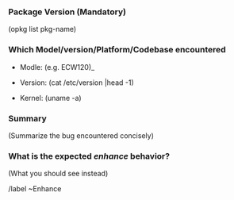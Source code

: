 ### Package Version (Mandatory)

(opkg list pkg-name)

### Which Model/version/Platform/Codebase encountered

- Modle: (e.g. ECW120)_

- Version: (cat /etc/version |head -1)

- Kernel: (uname -a)

### Summary

(Summarize the bug encountered concisely)

### What is the expected *enhance* behavior?

(What you should see instead)


/label ~Enhance

